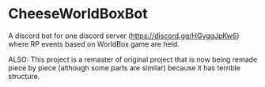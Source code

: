 # CheeseWorldBoxBot
A discord bot for one discord server (https://discord.gg/HGvggJpKw6) where RP events based on WorldBox game are held.

ALSO: This project is a remaster of original project that is now being remade piece by piece (although some parts are similar) because it has terrible structure.
